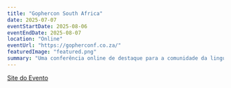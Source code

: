 ```yaml
---
title: "Gophercon South Africa"
date: 2025-07-07
eventStartDate: 2025-08-06
eventEndDate: 2025-08-07
location: "Online"
eventUrl: "https://gopherconf.co.za/"
featuredImage: "featured.png"
summary: "Uma conferência online de destaque para a comunidade da linguagem de programação Go na África do Sul, reunindo desenvolvedores para aprendizado e networking."
---
```


[Site do Evento](https://gopherconf.co.za/)
